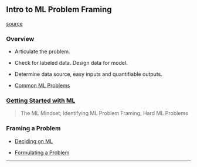
## Intro to ML Problem Framing

[source](https://developers.google.com/machine-learning/problem-framing)


### Overview

* Articulate the problem.

* Check for labeled data. Design data for model.

* Determine data source, easy inputs and quantifiable outputs.

* [Common ML Problems](common-ml-problems.md)


### [Getting Started with ML](getting-started-with-ml.md)

> The ML Mindset; Identifying ML Problem Framing; Hard ML Problems


### Framing a Problem

* [Deciding on ML](deciding-on-ml.md)

* [Formulating a Problem](formulating-a-problem.md)


---
